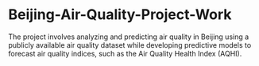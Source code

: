 # Beijing-Air-Quality-Project-Work
The project involves analyzing and predicting air quality in Beijing using a publicly available air quality dataset while developing predictive models to forecast air quality indices, such as the Air Quality Health Index (AQHI).
